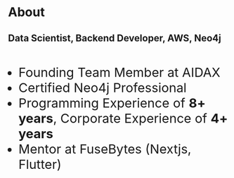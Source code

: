 

# About

## Data Scientist, Backend Developer, AWS, Neo4j 
<br/>

- Founding Team Member at AIDAX
- Certified Neo4j Professional
- Programming Experience of **8+ years**, Corporate Experience of **4+ years** 
- Mentor at FuseBytes (Nextjs, Flutter)

<br>


<style>

li {
    font-size: 1.8rem;
}

</style>